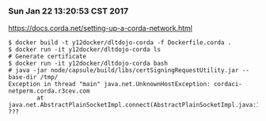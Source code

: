 ### Sun Jan 22 13:20:53 CST 2017
https://docs.corda.net/setting-up-a-corda-network.html

```
$ docker build -t y12docker/dltdojo-corda -f Dockerfile.corda .
$ docker run -it y12docker/dltdojo-corda ls
# Generate certificate
$ docker run -it y12docker/dltdojo-corda bash
# java -jar node/capsule/build/libs/certSigningRequestUtility.jar --base-dir /tmp/
Exception in thread "main" java.net.UnknownHostException: cordaci-netperm.corda.r3cev.com
        at java.net.AbstractPlainSocketImpl.connect(AbstractPlainSocketImpl.java:184)
???
```
